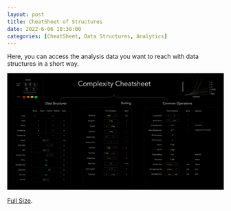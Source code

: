 ```yaml
---
layout: post
title: CheatSheet of Structures
date: 2022-6-06 10:38:00
categories: [CheatSheet, Data Structures, Analytics]
---
```


Here, you can access the analysis data you want to reach with data structures in a short way.

![alt](https://raw.githubusercontent.com/emirhanpehlevan/emirhanpehlevan.github.io/main/assets/cheatsheet.jpg)

[Full Size](https://raw.githubusercontent.com/emirhanpehlevan/emirhanpehlevan.github.io/main/assets/cheatsheet.jpg).
